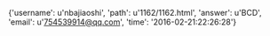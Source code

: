 {'username': u'nbajiaoshi', 'path': u'1162/1162.html', 'answer': u'BCD', 'email': u'754539914@qq.com', 'time': '2016-02-21:22:26:28'}